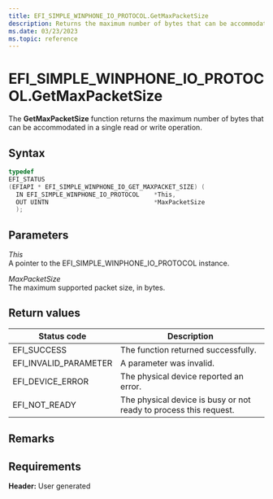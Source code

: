 ```yaml
---
title: EFI_SIMPLE_WINPHONE_IO_PROTOCOL.GetMaxPacketSize
description: Returns the maximum number of bytes that can be accommodated in a single read or write operation.
ms.date: 03/23/2023
ms.topic: reference
---
```


# EFI_SIMPLE_WINPHONE_IO_PROTOCOL.GetMaxPacketSize

The **GetMaxPacketSize** function returns the maximum number of bytes that can be accommodated in a single read or write operation.

## Syntax

```cpp
typedef 
EFI_STATUS 
(EFIAPI * EFI_SIMPLE_WINPHONE_IO_GET_MAXPACKET_SIZE) ( 
  IN EFI_SIMPLE_WINPHONE_IO_PROTOCOL    *This, 
  OUT UINTN                             *MaxPacketSize 
  );
```

## Parameters

*This*  
A pointer to the EFI_SIMPLE_WINPHONE_IO_PROTOCOL instance.

*MaxPacketSize*  
The maximum supported packet size, in bytes.

## Return values

| Status code | Description |
|--|--|
| EFI_SUCCESS | The function returned successfully. |
| EFI_INVALID_PARAMETER | A parameter was invalid. |
| EFI_DEVICE_ERROR | The physical device reported an error. |
| EFI_NOT_READY | The physical device is busy or not ready to process this request. |

## Remarks

## Requirements

**Header:** User generated
